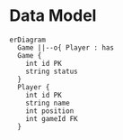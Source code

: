 # Data Model

```mermaid
erDiagram
  Game ||--o{ Player : has
  Game {
    int id PK
    string status
  }
  Player {
    int id PK
    string name
    int position
    int gameId FK
  }
```
